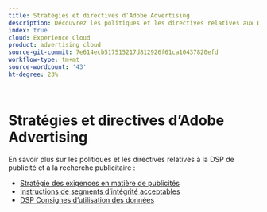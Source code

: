 ```yaml
---
title: Stratégies et directives d’Adobe Advertising
description: Découvrez les politiques et les directives relatives aux DSP de publicité et à la recherche publicitaire.
index: true
cloud: Experience Cloud
product: advertising cloud
source-git-commit: 7e614ecb517515217d812926f61ca10437820efd
workflow-type: tm+mt
source-wordcount: '43'
ht-degree: 23%

---
```


# Stratégies et directives d’Adobe Advertising 

En savoir plus sur les politiques et les directives relatives à la DSP de publicité et à la recherche publicitaire :

* [Stratégie des exigences en matière de publicités](/help/policies/ad-requirements-policy.md)
* [Instructions de segments d’intégrité acceptables](/help/policies/health-segment-guidelines.md)
* [DSP Consignes d’utilisation des données](/help/policies/data-usage-guidelines.md)
